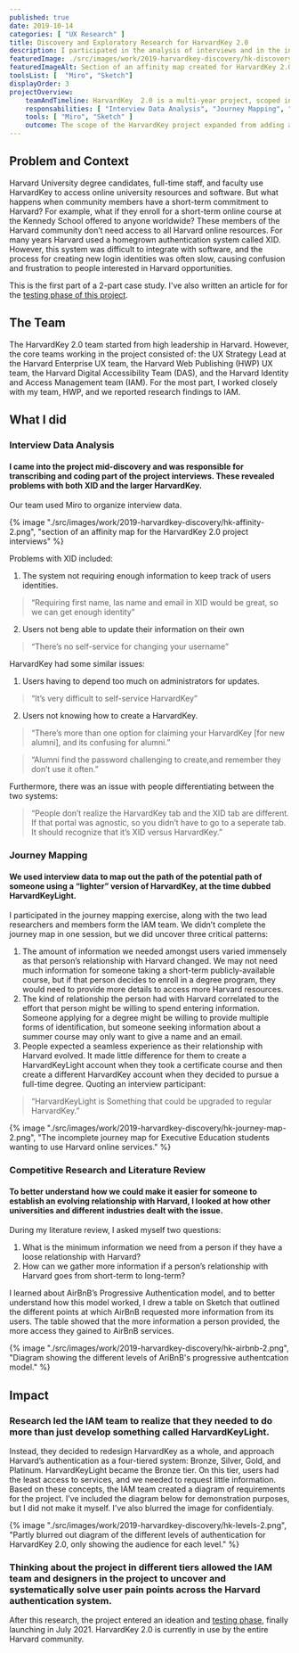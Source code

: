 ```yaml
---
published: true
date: 2019-10-14
categories: [ "UX Research" ]
title: Discovery and Exploratory Research for HarvardKey 2.0
description: I participated in the analysis of interviews and in the initial journeymapping of a new login system of Harvard online resources.
featuredImage: ./src/images/work/2019-harvardkey-discovery/hk-discovery-project-card.png
featuredImageAlt: Section of an affinity map created for HarvardKey 2.0
toolsList: [  "Miro", "Sketch"]
displayOrder: 3
projectOverview:
    teamAndTimeline: HarvardKey  2.0 is a multi-year project, scoped in phases. In this case study, I discuss my involvement in the Discovery Research Phase, which took place from during October 2019. I was also later involved in the Usability Testing phase between April and May 2021.
    responsabilities: [ "Interview Data Analysis", "Journey Mapping", "Competitive Research and Literature Review" ]
    tools: [ "Miro", "Sketch" ]
    outcome: The scope of the HarvardKey project expanded from adding a new login for a small Harvard audinece, to a more comprehansive re-design of the HarvardKey system used by eveyrone at Harvard.
---
```

## Problem and Context
Harvard University degree candidates, full-time staff, and faculty use HarvardKey to access online university resources and software. But what happens when community members have a short-term commitment to Harvard? 
For example, what if they enroll for a short-term online course at the Kennedy School offered to anyone worldwide? 
These members of the Harvard community don’t need access to all Harvard online resources. 
For many years Harvard used a homegrown authentication system called XID. However, this system was difficult to integrate with software, and the process for creating new login identities was often slow, causing confusion and frustration to people interested in Harvard opportunities. 

This is the first part of a 2-part case study. I've also written an article for for the [testing phase of this project](/work/2021-harvardkey-testing/).

## The Team
The HarvardKey 2.0 team started from high leadership in Harvard. However, the core teams working in the project consisted of: the UX Strategy Lead at the Harvard Enterprise UX team, the Harvard Web Publishing (HWP) UX team, the Harvard Digital Accessibility Team (DAS), and the Harvard Identity and Access Management team (IAM).  For the most part, I worked closely with my team, HWP, and we reported research findings to IAM. 

## What I did
<h3 id="interview-data-analysis">Interview Data Analysis</h3>

#### I came into the project mid-discovery and was responsible for transcribing and coding part of the project interviews. These revealed problems with both XID and the larger HarvardKey.
Our team used Miro to organize interview data.
<div class="image-wrapper">{% image "./src/images/work/2019-harvardkey-discovery/hk-affinity-2.png", "section of an affinity map for the HarvardKey 2.0 project interviews" %} </div>

Problems with XID included:
1. The system not requiring enough information to keep track of users identities.
<blockquote><p>“Requiring first name, las name and email in XID would be great, so we can get enough identity”</p></blockquote>

2. Users not beng able to update their information on their own
<blockquote><p>“There’s no self-service for changing your username”</p></blockquote>

HarvardKey had some similar issues:
1. Users having to depend too much on administrators for updates.
<blockquote><p>“It’s very difficult to self-service HarvardKey”</p></blockquote>

2. Users not knowing how to create a HarvardKey.
<blockquote><p>“There’s more than one option for claiming your HarvardKey [for new alumni], and its confusing for alumni.”</p></blockquote>
<blockquote><p>“Alumni find the password challenging to create,and remember they don’t use it often.”</p></blockquote>

Furthermore, there was an issue with people differentiating between the two systems:
<blockquote><p>“People don’t realize the HarvardKey tab and the XID tab are different. If that portal was agnostic, so you didn’t have to go to a seperate tab. It should recognize that it’s XID versus HarvardKey.”</p></blockquote>

<h3 id="journey-mapping">Journey Mapping</h3>

#### We used interview data to map out the path of the potential path of someone using a “lighter” version of HarvardKey, at the time dubbed HarvardKeyLight. 

I participated in the journey mapping exercise, along with the two lead researchers and members form the IAM team. We didn’t complete the journey map in one session, but we did uncover three critical patterns:

1. The amount of information we needed amongst users varied immensely as that person’s relationship with Harvard changed. We may not need much information for someone taking a short-term publicly-available course, but if that person decides to enroll in a degree program, they would need to provide more details to access more Harvard resources. 
2. The kind of relationship the person had with Harvard correlated to the effort that person might be willing to spend entering information. Someone applying for a degree might be willing to provide multiple forms of identification, but someone seeking information about a summer course may only want to give a name and an email.
3. People expected a seamless experience as their relationship with Harvard evolved. It made little difference for them to create a HarvardKeyLight account when they took a certificate course and then create a different HarvardKey account when they decided to pursue a full-time degree. Quoting an interview participant:

<blockquote><p>“HarvardKeyLight is Something that could be upgraded to regular HarvardKey.” </p></blockquote>

<div class="image-wrapper">{% image "./src/images/work/2019-harvardkey-discovery/hk-journey-map-2.png", "The incomplete journey map for Executive Education students wanting to use Harvard online services." %}</div>

<h3 id="competitive-research-and-literature-review">Competitive Research and Literature Review</h3>

#### To better understand how we could make it easier for someone to establish an evolving relationship with Harvard, I looked at how other universities and different industries dealt with the issue.

During my literature review, I asked myself two questions:
1. What is the minimum information we need from a person if they have a loose relationship with Harvard?
2. How can we gather more information if a person’s relationship with Harvard goes from short-term to long-term? 

I learned about AirBnB’s Progressive Authentication model, and to better understand how this model worked, I drew a table on Sketch that outlined the different points at which AirBnB requested more information from its users. The table showed that the more information a person provided, the more access they gained to AirBnB services.  
<div class="image-wrapper">{% image "./src/images/work/2019-harvardkey-discovery/hk-airbnb-2.png", "Diagram showing the different levels of AriBnB's progressive authentcation model." %} </div>


## Impact
### Research led the IAM team to realize that they needed to do more than just develop something called HarvardKeyLight. 
Instead, they decided to redesign HarvardKey as a whole, and approach Harvard’s authentication as a four-tiered system: Bronze, Silver, Gold, and Platinum. HarvardKeyLight became the Bronze tier. On this tier, users had the least access to services, and we needed to request little information. Based on these concepts, the IAM team created a diagram of requirements for the project. I’ve included the diagram below for demonstration purposes, but I did not make it myself. I've also blurred the image for confidentialy.
<div class="image-wrapper">{% image "./src/images/work/2019-harvardkey-discovery/hk-levels-2.png", "Partly blurred out diagram of the different levels of authentication for HarvardKey 2.0, only showing the audience for each level." %}</div>

### Thinking about the project in different tiers allowed the IAM team and designers in the project to uncover and systematically solve user pain points across the Harvard authentication system. 
After this research, the project entered an ideation and [testing phase](/work/2021-harvardkey-testing/), finally launching in July 2021. HarvardKey 2.0 is currently in use by the entire Harvard community.
